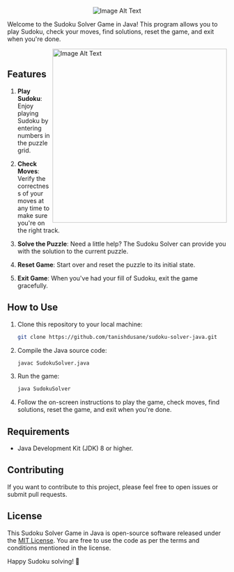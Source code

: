 

<p align="center">
  <img src="https://media.licdn.com/dms/image/C5612AQG5NioRDNF1QQ/article-cover_image-shrink_423_752/0/1520161409336?e=1702512000&v=beta&t=qp_lwGdG0Mh1gz3e9Qlebt8-lcebUvoul221c4gv0eY" alt="Image Alt Text">
</p>



Welcome to the Sudoku Solver Game in Java! This program allows you to play Sudoku, check your moves, find solutions, reset the game, and exit when you're done.

<img src="https://preview.redd.it/23a8zelgygx41.gif?width=600&auto=webp&s=0be55b04eb6582e69fc8b150c00b4e6c1d6286a8" alt="Image Alt Text" align="right" width="400" height="400">

<br>

## Features

1. **Play Sudoku**: Enjoy playing Sudoku by entering numbers in the puzzle grid. 

2. **Check Moves**: Verify the correctness of your moves at any time to make sure you're on the right track.

3. **Solve the Puzzle**: Need a little help? The Sudoku Solver can provide you with the solution to the current puzzle.

4. **Reset Game**: Start over and reset the puzzle to its initial state.

5. **Exit Game**: When you've had your fill of Sudoku, exit the game gracefully.

## How to Use

1. Clone this repository to your local machine:

    ```bash
    git clone https://github.com/tanishdusane/sudoku-solver-java.git
    ```

2. Compile the Java source code:

    ```bash
    javac SudokuSolver.java
    ```

3. Run the game:

    ```bash
    java SudokuSolver
    ```

4. Follow the on-screen instructions to play the game, check moves, find solutions, reset the game, and exit when you're done.

## Requirements

- Java Development Kit (JDK) 8 or higher.

## Contributing

If you want to contribute to this project, please feel free to open issues or submit pull requests.

## License

This Sudoku Solver Game in Java is open-source software released under the [MIT License](LICENSE). You are free to use the code as per the terms and conditions mentioned in the license.

Happy Sudoku solving! 🎲
